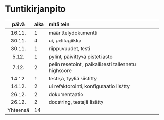 # Tuntikirjanpito
päivä | aika | mitä tein
:-----: | :----- | :--------------
16.11. |  1   | määrittelydokumentti 
30.11. |  4   | ui, pelilogiikka
30.11. |  1   | riippuvuudet, testi 
5.12. |  1   | pylint, päivittyvä pistetilasto
7.12. |  2   | pelin resetointi, paikallisesti tallennetu highscore
14.12. |  1   | testejä, tyyliä siistitty
14.12. |  2   | ui refaktorointi, konfiguraatio lisätty
26.12. |  2   | dokumentaatio
26.12. |  2   | docstring, testejä lisätty
Yhteensä |  14
